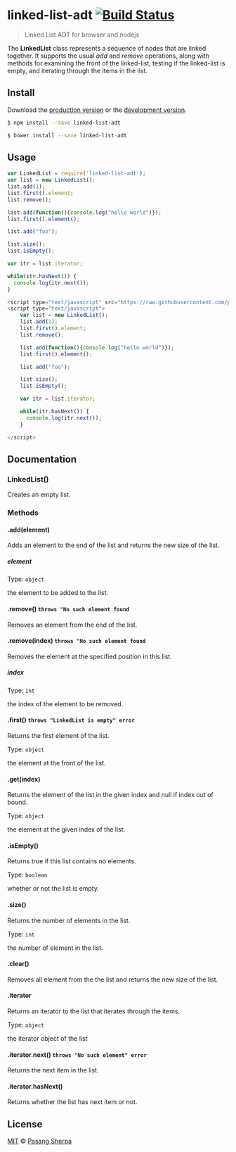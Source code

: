# linked-list-adt [![Build Status](https://travis-ci.org/pasangsherpa/linked-list-adt.svg?branch=master)](https://travis-ci.org/pasangsherpa/linked-list-adt)

> Linked List ADT for browser and nodejs

The **LinkedList** class represents a sequence of nodes that are linked together. It supports the usual *add* and *remove* operations, along with methods for examining the front of the linked-list, testing if the linked-list is empty, and iterating through the items in the list.


## Install

Download the [production version][min] or the [development version][max].

[min]: https://raw.githubusercontent.com/pasangsherpa/linked-list-adt/master/dist/linked-list-adt.min.js
[max]: https://raw.githubusercontent.com/pasangsherpa/linked-list-adt/master/dist/linked-list-adt.js

```sh
$ npm install --save linked-list-adt
```

```sh
$ bower install --save linked-list-adt
```


## Usage

```js
var LinkedList = require('linked-list-adt');
var list = new LinkedList();
list.add(1);
list.first().element;
list.remove();

list.add(function(){console.log("hello world")});
list.first().element();

list.add("foo");

list.size();
list.isEmpty();

var itr = list.iterator;

while(itr.hasNext()) {
  console.log(itr.next());
}

```

```js
<script type="text/javascript" src="https://raw.githubusercontent.com/pasangsherpa/linked-list-adt/master/dist/linked-list-adt.min.js"></script>
<script type="text/javascript"> 
	var list = new LinkedList();
	list.add(1);
	list.first().element;
	list.remove();

	list.add(function(){console.log("hello world")});
	list.first().element();

	list.add("foo");

	list.size();
	list.isEmpty();

	var itr = list.iterator;

	while(itr.hasNext()) {
	  console.log(itr.next());
	}

</script>
```


## Documentation

### LinkedList()

Creates an empty list.


### Methods

#### .add(element)

Adds an element to the end of the list and returns the new size of the list.

##### element

Type: `object`

the element to be added to the list.

#### .remove() `throws "No such element found` 

Removes an element from the end of the list.

#### .remove(index) `throws "No such element found` 

Removes the element at the specified position in this list.

##### index

Type: `int`

the index of the element to be removed.

#### .first() `throws "LinkedList is empty" error` 

Returns the first element of the list.

Type: `object`

the element at the front of the list.

#### .get(index) 

Returns the element of the list in the given index and null if index out of bound.

Type: `object`

the element at the given index of the list.

#### .isEmpty()

Returns true if this list contains no elements.

Type: `boolean`

whether or not the list is empty.

#### .size()

Returns the number of elements in the list.

Type: `int`

the number of element in the list.

#### .clear() 

Removes all element from the the list and returns the new size of the list.

#### .iterator

Returns an iterator to the list that iterates through the items.

Type: `object`

the iterator object of the list

#### .iterator.next() `throws "No such element" error` 

Returns the next item in the list.

#### .iterator.hasNext()

Returns whether the list has next item or not.


## License

[MIT](http://opensource.org/licenses/MIT) © [Pasang Sherpa](https://github.com/pasangsherpa)
